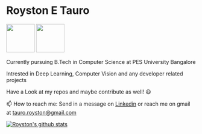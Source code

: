 # Royston E Tauro

[<img src="https://1000logos.net/wp-content/uploads/2017/03/Color-of-the-LinkedIn-Logo.jpg" width = "75">](https://www.linkedin.com/in/royston-tauro-516b6a1a6/)
[<img src="https://static01.nyt.com/images/2014/08/10/magazine/10wmt/10wmt-superJumbo-v4.jpg" width ="75">](https://twitter.com/invinciblelucas)

Currently pursuing B.Tech in Computer Science at PES University Bangalore

Intrested in Deep Learning, Computer Vision and any developer related projects

Have a Look at my repos and maybe contribute as well! :smiley:


📫 How to reach me: Send in a message on [Linkedin](https://www.linkedin.com/in/royston-tauro-516b6a1a6/) or reach me on gmail at tauro.royston@gmail.com

[![Royston's github stats](https://github-readme-stats.vercel.app/api?username=lucasace&theme=gruvbox)](https://github.com/anuraghazra/github-readme-stats)
